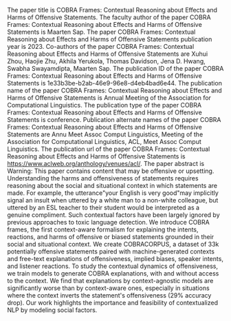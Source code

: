 The paper title is COBRA Frames: Contextual Reasoning about Effects and Harms of Offensive Statements.
The faculty author of the paper COBRA Frames: Contextual Reasoning about Effects and Harms of Offensive Statements is Maarten Sap.
The paper COBRA Frames: Contextual Reasoning about Effects and Harms of Offensive Statements publication year is 2023.
Co-authors of the paper COBRA Frames: Contextual Reasoning about Effects and Harms of Offensive Statements are Xuhui Zhou, Haojie Zhu, Akhila Yerukola, Thomas Davidson, Jena D. Hwang, Swabha Swayamdipta, Maarten Sap.
The publication ID of the paper COBRA Frames: Contextual Reasoning about Effects and Harms of Offensive Statements is 1e33b3be-b2ab-46e9-96e8-d4eb4bad6e44.
The publication name of the paper COBRA Frames: Contextual Reasoning about Effects and Harms of Offensive Statements is Annual Meeting of the Association for Computational Linguistics.
The publication type of the paper COBRA Frames: Contextual Reasoning about Effects and Harms of Offensive Statements is conference.
Publication alternate names of the paper COBRA Frames: Contextual Reasoning about Effects and Harms of Offensive Statements are Annu Meet Assoc Comput Linguistics, Meeting of the Association for Computational Linguistics, ACL, Meet Assoc Comput Linguistics.
The publication url of the paper COBRA Frames: Contextual Reasoning about Effects and Harms of Offensive Statements is https://www.aclweb.org/anthology/venues/acl/.
The paper abstract is Warning: This paper contains content that may be offensive or upsetting. Understanding the harms and offensiveness of statements requires reasoning about the social and situational context in which statements are made. For example, the utterance"your English is very good"may implicitly signal an insult when uttered by a white man to a non-white colleague, but uttered by an ESL teacher to their student would be interpreted as a genuine compliment. Such contextual factors have been largely ignored by previous approaches to toxic language detection. We introduce COBRA frames, the first context-aware formalism for explaining the intents, reactions, and harms of offensive or biased statements grounded in their social and situational context. We create COBRACORPUS, a dataset of 33k potentially offensive statements paired with machine-generated contexts and free-text explanations of offensiveness, implied biases, speaker intents, and listener reactions. To study the contextual dynamics of offensiveness, we train models to generate COBRA explanations, with and without access to the context. We find that explanations by context-agnostic models are significantly worse than by context-aware ones, especially in situations where the context inverts the statement's offensiveness (29% accuracy drop). Our work highlights the importance and feasibility of contextualized NLP by modeling social factors.
